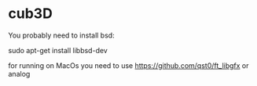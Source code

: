 # cub3D

You probably need to install bsd:

sudo apt-get install libbsd-dev

for running on MacOs you need to use https://github.com/qst0/ft_libgfx or analog

